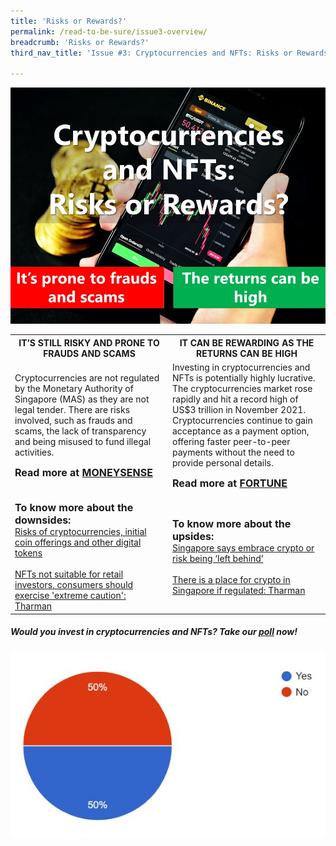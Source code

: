 ```yaml
---
title: 'Risks or Rewards?'
permalink: /read-to-be-sure/issue3-overview/
breadcrumb: 'Risks or Rewards?'
third_nav_title: 'Issue #3: Cryptocurrencies and NFTs: Risks or Rewards?'

---
```


![](../images/RTBS3-masthead.jpg)

<table border="0" cellpadding="50">
	<tbody>
   <tr>
    <th>IT’S STILL RISKY AND PRONE TO FRAUDS AND SCAMS</th>
    <th>IT CAN BE REWARDING AS THE RETURNS CAN BE HIGH</th>
  </tr>
        <tr>
            <td style="width: 50%;">Cryptocurrencies are not regulated by the Monetary Authority of Singapore (MAS) as they are not legal tender. There are risks involved, such as frauds and scams, the lack of transparency and being misused to fund illegal activities.
                 <p><b><font size="3">Read more at <a href="https://www.moneysense.gov.sg/articles/2018/10/risks-of-cryptocurrencies-initial-coin-offerings-and-other-digital-tokens">MONEYSENSE</a></font></b></p>
            </td>
            <td style="width: 50%;">Investing in cryptocurrencies and NFTs is potentially highly lucrative. The cryptocurrencies market rose rapidly and hit a record high of US$3 trillion in November 2021. Cryptocurrencies continue to gain acceptance as a payment option, offering faster peer-to-peer payments without the need to provide personal details.
                <p><b><font size="3">Read more at <a href="https://fortune.com/2021/11/09/cryptocurrency-market-cap-3-trillion-bitcion-ether-shiba-inu/">FORTUNE</a></font></b></p>
                </td>
        </tr>
		<tr>
            <td><b><font size="3">To know  more about the downsides:</font></b><br>
                <a href="https://www.moneysense.gov.sg/articles/2018/10/risks-of-cryptocurrencies-initial-coin-offerings-and-other-digital-tokens">Risks of cryptocurrencies, initial coin offerings and other digital tokens</a><br>&nbsp;<br>
                                <a href="https://www.channelnewsasia.com/singapore/nft-not-suitable-retail-investors-consumers-caution-tharman-mas-2500276?cid=internal_sharetool_androidphone_16022022_cna">NFTs not suitable for retail investors, consumers should exercise 'extreme caution': Tharman</a>
                </td>
            <td><b><font size="3">To know more about the upsides:</font></b><br>
                <a href="https://www.aljazeera.com/economy/2021/11/2/singapore-wants-to-be-a-crypto-hub-or-risk-being-left-behind">Singapore says embrace crypto or risk being ‘left behind’</a><br>&nbsp;<br>
                <a href="https://www.businesstimes.com.sg/banking-finance/there-is-a-place-for-crypto-in-singapore-if-regulated-tharman">There is a place for crypto in Singapore if regulated: Tharman</a>
               </td>
		</tr>
	</tbody>
</table>





##### Would you invest in cryptocurrencies and NFTs?  Take our **[poll](https://forms.gle/jPRLHNv5DXGgKtrEA)** now!



![](../images/rtbs3-engagement-poll-results.JPG)